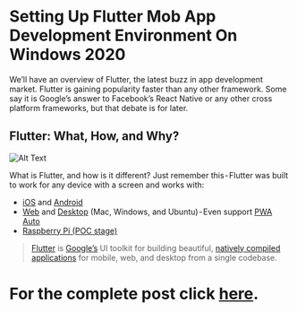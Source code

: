 # Setting Up Flutter Mob App Development Environment On Windows 2020

We’ll have an overview of Flutter, the latest buzz in app development market. Flutter is gaining popularity faster than any other framework. Some say it is Google’s answer to Facebook’s React Native or any other cross platform frameworks, but that debate is for later.

## Flutter: What, How, and Why?

![Alt Text](https://dev-to-uploads.s3.amazonaws.com/i/j0nesadfz9fifxyd15mr.gif)

What is Flutter, and how is it different? Just remember this - Flutter was built to work for any device with a screen and works with:

- [iOS](https://www.apple.com/ios/ios-13/) and [Android](https://www.android.com/)
- [Web](https://en.wikipedia.org/wiki/Web_application) and [Desktop](https://en.wikipedia.org/wiki/Application_software) (Mac, Windows, and Ubuntu) - Even support [PWA
Auto](https://en.wikipedia.org/wiki/Progressive_web_application)
- [Raspberry Pi (POC stage)](https://en.wikipedia.org/wiki/Raspberry_Pi)

> [Flutter](https://flutter.dev/) is [Google’s](https://www.google.com/) UI toolkit for building beautiful, [natively compiled applications](https://en.wikipedia.org/wiki/Native_%28computing%29) for mobile, web, and desktop from a single codebase.

# For the complete post click [here](https://dev.to/hrshmistry/setting-up-flutter-mob-app-development-environment-on-windows-2020-5aej).

